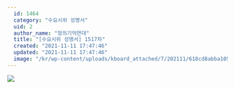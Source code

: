 ```yaml
---
  id: 1464
  category: "수요시위 성명서"
  uid: 2
  author_name: "정의기억연대"
  title: "[수요시위 성명서] 1517차"
  created: "2021-11-11 17:47:46"
  updated: "2021-11-11 17:47:46"
  image: "/kr/wp-content/uploads/kboard_attached/7/202111/618cd8abba1055602418.jpg"
---
```

![](/kr/wp-content/uploads/kboard_attached/7/202111/618cd8abba1055602418.jpg)